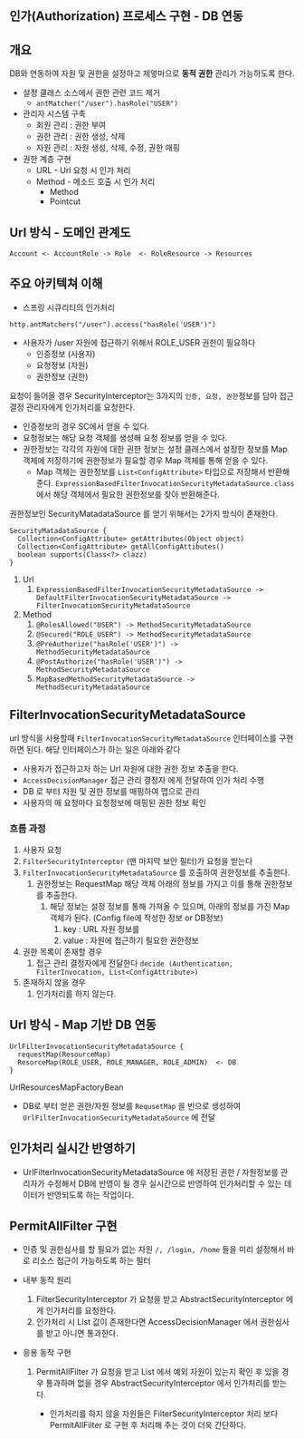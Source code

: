 ## 인가(Authorization) 프로세스 구현 - DB 연동

## 개요
DB와 연동하여 자원 및 권한을 설정하고 제엏마으로 **동적 권한** 관리가 가능하도록 한다.

- 설정 클래스 소스에서 권한 관련 코드 제거
  - ```antMatcher("/user").hasRole("USER")```
- 관리자 시스템 구축
  - 회원 관리 : 권한 부여
  - 권한 관리 : 권한 생성, 삭제
  - 자원 관리 : 자원 생성, 삭제, 수정, 권한 매핑
- 권한 계층 구현
  - URL - Url 요청 시 인가 처리
  - Method - 메소드 호출 시 인가 처리
    - Method
    - Pointcut

## Url 방식 - 도메인 관계도
```
Account <- AccountRole -> Role  <- RoleResource -> Resources
```

## 주요 아키텍쳐 이해

- 스프링 시큐리티의 인가처리
```
http.antMatchers("/user").access("hasRole('USER')")
```
- 사용자가 /user 자원에 접근하기 위해서 ROLE_USER 권한이 필요하다
  - 인증정보 (사용자)
  - 요청정보 (자원)
  - 권한정보 (권한)

요청이 들어올 경우 SecurityInterceptor는 3가지의 ```인증, 요청, 권한```정보를 담아 접근 결정 관리자에게 인가처리를 요청한다.

- 인증정보의 경우 SC에서 얻을 수 있다.
- 요청정보는 해당 요청 객체를 생성해 요청 정보를 얻을 수 있다.
- 권한정보는 각각의 자원에 대한 권한 정보는 설정 클래스에서 설정한 정보를 Map 객체에 저장하기에 권한정보가 필요할 경우 Map 객체를 통해 얻을 수 있다.
  - Map 객체는 권한정보를 ```List<ConfigAttribute>``` 타입으로 저장해서 반환해준다.
    ```ExpressionBasedFilterInvocationSecurityMetadataSource.class``` 에서 해당 객체에서 필요한 권한정보를 찾아 반환해준다.

권한정보인 SecurityMatadataSource 를 얻기 위해서는 2가지 방식이 존재한다.
```
SecurityMatadataSource {
  Collection<ConfigAttribute> getAttributes(Object object)
  Collection<ConfigAttribute> getAllConfigAttibutes()
  boolean supports(Class<?> clazz)
}
```

1. Url
   1. ```ExpressionBasedFilterInvocationSecurityMetadataSource -> DefaultFilterInvocationSecurityMetadataSource -> FilterInvocationSecurityMetadataSource```  
2. Method
   1. ```@RolesAllowed("USER") -> MethodSecurityMetadataSource``` 
   2. ```@Secured("ROLE_USER") -> MethodSecurityMetadataSource```
   3. ```@PreAuthorize("hasRole('USER')") -> MethodSecurityMetadataSource```
   4. ```@PostAuthorize("hasRole('USER')") -> MethodSecurityMetadataSource```
   5. ```MapBasedMethodSecurityMetadataSource -> MethodSecurityMetadataSource```

## FilterInvocationSecurityMetadataSource
url 방식을 사용할때 ```FilterInvocationSecurityMetadataSource``` 인터페이스를 구현하면 된다. 해당 인터페이스가 하는 일은 아래와 같다
  - 사용자가 접근하고자 하는 Url 자원에 대한 권한 정보 추출을 한다.
  - ```AccessDecisionManager``` 접근 관리 결정자 에게 전달하여 인가 처리 수행
  - DB 로 부터 자원 및 권한 정보를 매핑하여 맵으로 관리
  - 사용자의 매 요청마다 요청정보에 매핑된 권한 정보 확인
  
### 흐름 과정

1. 사용자 요청
2. ```FilterSecurityInterceptor``` (맨 마지막 보안 필터)가 요청을 받는다
3. ```FilterInvocationSecurityMetadataSource``` 를 호출하여 권한정보를 추출한다.
   1. 권한정보는 RequestMap 해당 객체 아래의 정보를 가지고 이를 통해 권한정보를 추출한다.
      1. 해당 정보는 설정 정보를 통해 가져올 수 있으며, 아래의 정보를 가진 Map객체가 된다. (Config file에 작성한 정보 or DB정보)
         1. key : URL 자원 정보를 
         2. value : 자원에 접근하기 필요한 권한정보
4. 권한 목록이 존재할 경우
   1. 접근 관리 결정자에게 전달한다 ```decide (Authentication, FilterInvocation, List<ConfigAttribute>)```
5. 존재하지 않을 경우
   1. 인가처리를 하지 않는다.

## Url 방식 - Map 기반 DB 연동

```
UrlFilterInvocationSecurityMetadataSource {
  requestMap(ResourceMap)
  ResorceMap(ROLE_USER, ROLE_MANAGER, ROLE_ADMIN)  <- DB
}
```
UrlResourcesMapFactoryBean
- DB로 부터 얻은 권한/자원 정보를 ```RequsetMap``` 을 빈으로 생성하여 ```UrlFilterInvocationSecurityMetadataSource``` 에 전달
  
## 인가처리 실시간 반영하기

- UrlFilterInvocationSecurityMetadataSource 에 저장된 권한 / 자원정보를 관리자가 수정해서 DB에 반영이 될 경우 실시간으로 반영하여 인가처리할 수 있는 데이터가 반영되도록 하는 작업이다.

## PermitAllFilter 구현

- 인증 및 권한심사를 할 필요가 없는 자원 ```/, /login, /home``` 들을 미리 설정해서 바로 리소스 접근이 가능하도록 하는 필터
 
- 내부 동작 원리
    1. FilterSecurityInterceptor 가 요청을 받고 AbstractSecurityInterceptor 에게 인가처리를 요청한다.
    2. 인가처리 시 List<ConfigAttribute> 값이 존재한다면 AccessDecisionManager 에서 권한심사를 받고 아니면 통과한다.  
- 응용 동작 구현
    1. PermitAllFilter 가 요청을 받고 List<RequestMatcher> 에서 예외 자원이 있는지 확인 후 있을 경우 통과하며 없을 경우 AbstractSecurityInterceptor 에서 인가처리를 받는다. 
       - 인가처리를 하지 않을 자원들은 FilterSecurityInterceptor 처리 보다 PermitAllFilter 로 구현 후 처리해 주는 것이 더욱 간단하다. 